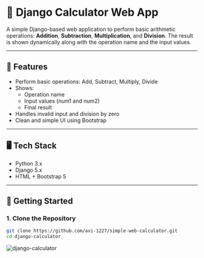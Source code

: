 # 🧮 Django Calculator Web App

A simple Django-based web application to perform basic arithmetic operations: **Addition**, **Subtraction**, **Multiplication**, and **Division**. The result is shown dynamically along with the operation name and the input values.

---

## 🔧 Features

- Perform basic operations: Add, Subtract, Multiply, Divide
- Shows:
  - Operation name
  - Input values (num1 and num2)
  - Final result
- Handles invalid input and division by zero
- Clean and simple UI using Bootstrap

---

## 🖥️ Tech Stack

- Python 3.x
- Django 5.x
- HTML + Bootstrap 5

---

## 🚀 Getting Started

### 1. Clone the Repository

```bash
git clone https://github.com/avi-1227/simple-web-calculator.git
cd django-calculator
```
![django-calculator](https://github.com/user-attachments/assets/af3f2fb2-7fd0-4f3e-b413-1b3657d9165e)

